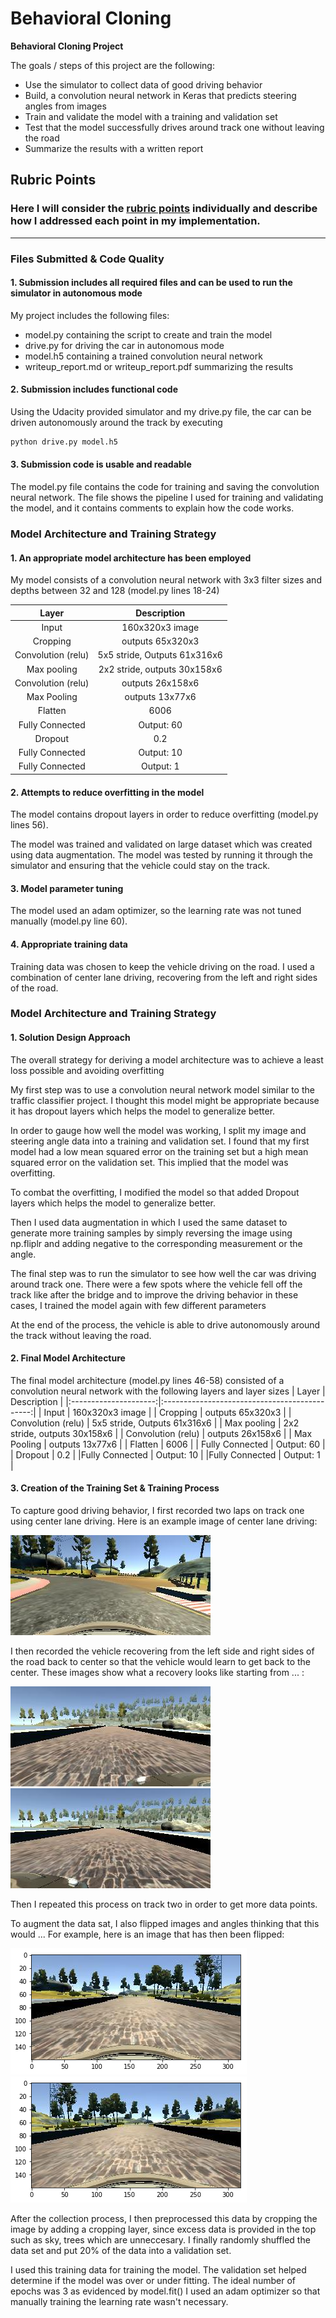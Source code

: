 # **Behavioral Cloning** 

**Behavioral Cloning Project**

The goals / steps of this project are the following:
* Use the simulator to collect data of good driving behavior
* Build, a convolution neural network in Keras that predicts steering angles from images
* Train and validate the model with a training and validation set
* Test that the model successfully drives around track one without leaving the road
* Summarize the results with a written report


[//]: # (Image References)

[image1]: ./examples/placeholder.png "Model Visualization"
[image2]: ./examples/center_2016_12_01_13_31_15_308.jpg "Center Image"
[image3]: ./examples/left_2016_12_01_13_35_38_405.jpg "Recovery Image"
[image4]: ./examples/right_2016_12_01_13_35_38_405.jpg "Recovery Image"
[image5]: ./examples/placeholder_small.png "Recovery Image"
[image6]: ./examples/normal.png "Normal Image"
[image7]: ./examples/flipped.png "Flipped Image"

## Rubric Points
### Here I will consider the [rubric points](https://review.udacity.com/#!/rubrics/432/view) individually and describe how I addressed each point in my implementation.  

---
### Files Submitted & Code Quality

#### 1. Submission includes all required files and can be used to run the simulator in autonomous mode

My project includes the following files:
* model.py containing the script to create and train the model
* drive.py for driving the car in autonomous mode
* model.h5 containing a trained convolution neural network 
* writeup_report.md or writeup_report.pdf summarizing the results

#### 2. Submission includes functional code
Using the Udacity provided simulator and my drive.py file, the car can be driven autonomously around the track by executing 
```sh
python drive.py model.h5
```

#### 3. Submission code is usable and readable

The model.py file contains the code for training and saving the convolution neural network. The file shows the pipeline I used for training and validating the model, and it contains comments to explain how the code works.

### Model Architecture and Training Strategy

#### 1. An appropriate model architecture has been employed

My model consists of a convolution neural network with 3x3 filter sizes and depths between 32 and 128 (model.py lines 18-24) 

| Layer         		|     Description	        					| 
|:---------------------:|:---------------------------------------------:| 
| Input         		| 160x320x3  image   							| 
| Cropping     	|  outputs 65x320x3 	|
| Convolution (relu)				|	5x5 stride,	Outputs 61x316x6										|
| Max pooling	      	| 2x2 stride,  outputs 30x158x6 				|
| Convolution (relu)	    |  outputs 26x158x6 |
| Max Pooling |  outputs 13x77x6 |
| Flatten | 6006 |
| Fully Connected |  Output: 60 |
| Dropout | 0.2 |
|Fully Connected |  Output: 10 |
|Fully Connected | Output: 1 |



#### 2. Attempts to reduce overfitting in the model

The model contains dropout layers in order to reduce overfitting (model.py lines 56). 

The model was trained and validated on large dataset which was created using data augmentation. The model was tested by running it through the simulator and ensuring that the vehicle could stay on the track.

#### 3. Model parameter tuning

The model used an adam optimizer, so the learning rate was not tuned manually (model.py line 60).

#### 4. Appropriate training data

Training data was chosen to keep the vehicle driving on the road. I used a combination of center lane driving, recovering from the left and right sides of the road.

### Model Architecture and Training Strategy

#### 1. Solution Design Approach

The overall strategy for deriving a model architecture was to achieve a least loss possible and avoiding overfitting

My first step was to use a convolution neural network model similar to the traffic classifier project. I thought this model might be appropriate because it has dropout layers which helps the model to generalize better.

In order to gauge how well the model was working, I split my image and steering angle data into a training and validation set. I found that my first model had a low mean squared error on the training set but a high mean squared error on the validation set. This implied that the model was overfitting. 

To combat the overfitting, I modified the model so that added Dropout layers which helps the model to generalize better.

Then I used data augmentation in which I used the same dataset to generate more training samples by simply reversing the image using np.fliplr and adding negative to the corresponding measurement or the angle.

The final step was to run the simulator to see how well the car was driving around track one. There were a few spots where the vehicle fell off the track like after the bridge and to improve the driving behavior in these cases, I trained the model again with few different parameters

At the end of the process, the vehicle is able to drive autonomously around the track without leaving the road.

#### 2. Final Model Architecture

The final model architecture (model.py lines 46-58) consisted of a convolution neural network with the following layers and layer sizes | Layer         		|     Description	        					| 
|:---------------------:|:---------------------------------------------:| 
| Input         		| 160x320x3  image   							| 
| Cropping     	|  outputs 65x320x3 	|
| Convolution (relu)				|	5x5 stride,	Outputs 61x316x6										|
| Max pooling	      	| 2x2 stride,  outputs 30x158x6 				|
| Convolution (relu)	    |  outputs 26x158x6 |
| Max Pooling |  outputs 13x77x6 |
| Flatten | 6006 |
| Fully Connected |  Output: 60 |
| Dropout | 0.2 |
|Fully Connected |  Output: 10 |
|Fully Connected | Output: 1 |


#### 3. Creation of the Training Set & Training Process

To capture good driving behavior, I first recorded two laps on track one using center lane driving. Here is an example image of center lane driving:

![alt text][image2]

I then recorded the vehicle recovering from the left side and right sides of the road back to center so that the vehicle would learn to get back to the center. These images show what a recovery looks like starting from ... :

![alt text][image3]
![alt text][image4]


Then I repeated this process on track two in order to get more data points.

To augment the data sat, I also flipped images and angles thinking that this would ... For example, here is an image that has then been flipped:

![alt text][image6]
![alt text][image7]

After the collection process, I then preprocessed this data by cropping the image by adding a cropping layer, since excess data is provided in the top such as sky, trees which are unneccesary.
I finally randomly shuffled the data set and put 20% of the data into a validation set. 

I used this training data for training the model. The validation set helped determine if the model was over or under fitting. The ideal number of epochs was 3 as evidenced by model.fit() I used an adam optimizer so that manually training the learning rate wasn't necessary.
